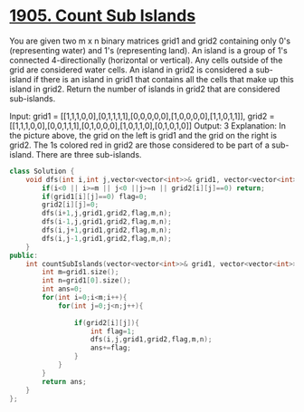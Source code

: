  # [1905. Count Sub Islands](https://leetcode.com/problems/count-sub-islands/)

You are given two m x n binary matrices grid1 and grid2 containing only 0's (representing water) and 1's (representing land). An island is a group of 1's connected 4-directionally (horizontal or vertical). Any cells outside of the grid are considered water cells.
An island in grid2 is considered a sub-island if there is an island in grid1 that contains all the cells that make up this island in grid2.
Return the number of islands in grid2 that are considered sub-islands.

Input: grid1 = [[1,1,1,0,0],[0,1,1,1,1],[0,0,0,0,0],[1,0,0,0,0],[1,1,0,1,1]], grid2 = [[1,1,1,0,0],[0,0,1,1,1],[0,1,0,0,0],[1,0,1,1,0],[0,1,0,1,0]]
Output: 3
Explanation: In the picture above, the grid on the left is grid1 and the grid on the right is grid2.
The 1s colored red in grid2 are those considered to be part of a sub-island. There are three sub-islands.


```C++
class Solution {
    void dfs(int i,int j,vector<vector<int>>& grid1, vector<vector<int>>& grid2, int &flag,int m, int n){
        if(i<0 || i>=m || j<0 ||j>=n || grid2[i][j]==0) return;
        if(grid1[i][j]==0) flag=0;
        grid2[i][j]=0;
        dfs(i+1,j,grid1,grid2,flag,m,n);
        dfs(i-1,j,grid1,grid2,flag,m,n);
        dfs(i,j+1,grid1,grid2,flag,m,n);
        dfs(i,j-1,grid1,grid2,flag,m,n);
    }
public:
    int countSubIslands(vector<vector<int>>& grid1, vector<vector<int>>& grid2) {
        int m=grid1.size();
        int n=grid1[0].size();
        int ans=0;
        for(int i=0;i<m;i++){
            for(int j=0;j<n;j++){
                
                if(grid2[i][j]){
                    int flag=1;
                    dfs(i,j,grid1,grid2,flag,m,n);
                    ans+=flag;
                }
            }
        }
        return ans;
    }
};
```
 
